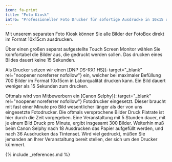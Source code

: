 ```yaml
---
icon: fa-print
title: "Foto Kiosk"
intro: "Professioneller Foto Drucker für sofortige Ausdrucke in 10x15 oder 15x20 direkt vor Ort."
---
```

Mit unserem separaten Foto Kiosk können Sie alle Bilder der FotoBox direkt im Format 10x15cm ausdrucken.

Über einen großen separat aufgestellte Touch Screen Monitor wählen Sie komfortabel die Bilder aus, die gedruckt werden sollen. Das drucken eines Bildes dauert keine 15 Sekunden.

Als Drucker setzen wir einen [DNP DS-RX1 HS]{: target="_blank" rel="noopener noreferrer nofollow"} ein, welcher bei maximaler Befüllung 700 Bilder im Format 10x15cm in Laborqualität drucken kann. Ein Bild dauert weniger als 15 Sekunden zum drucken.

Oftmals wird von Mitbewerbern ein [Canon Selphy]{: target="_blank" rel="noopener noreferrer nofollow"} Fotodrucker eingesetzt. Dieser braucht mit fast einer Minute pro Bild wesentlicher länger als der von uns eingesetzte Fotodrucker. Die oftmals versprochene Bilder Druck Flatrate ist hier durch die Zeit vorgegeben. Eine Veranstaltung mit 5 Stunden dauer, mit je einem Bild Druck pro Minute, ergibt insgesamt 300 Bilder. 
Weiterhin muß beim Canon Selphy nach 18 Ausdrucken das Papier aufgefüllt werden, und nach 36 Ausdrucken das Tintenset. Wird viel gedruckt, müßen Sie jemanden an Ihrer Veranstaltung bereit stellen, der sich um den Drucker kümmert. 


{% include _references.md %}
